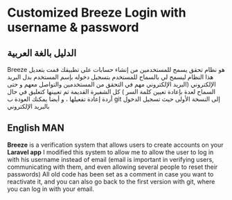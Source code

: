 # Customized Breeze Login with username  & password
## الدليل بالغة العربية 

Breeze هو نظام تحقق  يسمح للمستخدمين من إنشاء حسابات على تطبيقك
قمت بتعديل هذا النظام ليسمح لي بالسماح للمستخدم بتسجيل دخوله بإسم المستخدم بدل البريد الإلكتروني (البريد الإلكتروني مهم في التحقق من المستخدمين والتواصل معهم و حتى السماح لعدة بإعادة تعيين كلمة السر )
كل الشفيرة القديمة تم تعيينها كتعليق في حال أردة إعادة تفعيلها ، و أيضا يمكنك العودة ب git إلى النسخة الأولى حيث تسجيل الدخول بالبريد الإلكتروني 

## English MAN
**Breeze** is a verification system that allows users to create accounts on your **Laravel app**
I modified this system to allow me to allow the user to log in with his username instead of email (email is important in verifying users, communicating with them, and even allowing several people to reset their passwords)
All old code has been set as a comment in case you want to reactivate it, and you can also go back to the first version with git, where you can log in with your email.
